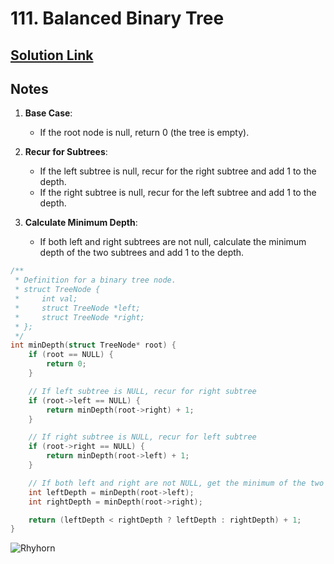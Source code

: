 # 111. Balanced Binary Tree

## [Solution Link](https://leetcode.com/submissions/detail/1498859830/)

## Notes

1. **Base Case**:
   - If the root node is null, return 0 (the tree is empty).

2. **Recur for Subtrees**:
   - If the left subtree is null, recur for the right subtree and add 1 to the depth.
   - If the right subtree is null, recur for the left subtree and add 1 to the depth.

3. **Calculate Minimum Depth**:
   - If both left and right subtrees are not null, calculate the minimum depth of the two subtrees and add 1 to the depth.

```c
/**
 * Definition for a binary tree node.
 * struct TreeNode {
 *     int val;
 *     struct TreeNode *left;
 *     struct TreeNode *right;
 * };
 */
int minDepth(struct TreeNode* root) {
    if (root == NULL) {
        return 0;
    }

    // If left subtree is NULL, recur for right subtree
    if (root->left == NULL) {
        return minDepth(root->right) + 1;
    }

    // If right subtree is NULL, recur for left subtree
    if (root->right == NULL) {
        return minDepth(root->left) + 1;
    }

    // If both left and right are not NULL, get the minimum of the two depths
    int leftDepth = minDepth(root->left);
    int rightDepth = minDepth(root->right);

    return (leftDepth < rightDepth ? leftDepth : rightDepth) + 1;
}
```

![Rhyhorn](https://projectpokemon.org/images/normal-sprite/rhyhorn-f.gif)
